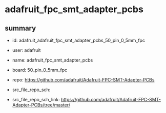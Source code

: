 # adafruit_fpc_smt_adapter_pcbs
 
## summary 
* id: adafruit_adafruit_fpc_smt_adapter_pcbs_50_pin_0_5mm_fpc
* user: adafruit
* name: adafruit_fpc_smt_adapter_pcbs
* board: 50_pin_0_5mm_fpc
* repo: https://github.com/adafruit/Adafruit-FPC-SMT-Adapter-PCBs



* src_file_repo_sch: 
* src_file_repo_sch_link: https://github.com/adafruit/Adafruit-FPC-SMT-Adapter-PCBs/tree/master/






